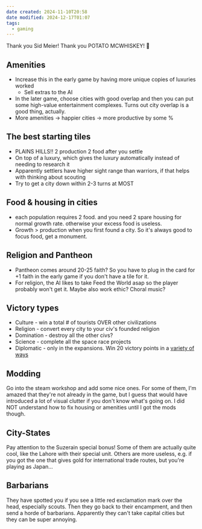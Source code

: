 ```yaml
---
date created: 2024-11-10T20:58
date modified: 2024-12-17T01:07
tags:
  - gaming
---
```


Thank you Sid Meier! Thank you POTATO MCWHISKEY! 🥔

## Amenities
- Increase this in the early game by having more unique copies of luxuries worked
	- Sell extras to the AI
- In the later game, choose cities with good overlap and then you can put some high-value entertainment complexes. Turns out city overlap is a good thing, actually. 
- More amenities -> happier cities -> more productive by some %

## The best starting tiles
- PLAINS HILLS!! 2 production 2 food after you settle
- On top of a luxury, which gives the luxury automatically instead of needing to research it
- Apparently settlers have higher sight range than warriors, if that helps with thinking about scouting
- Try to get a city down within 2-3 turns at MOST

## Food & housing in cities
- each population requires 2 food. and you need 2 spare housing for normal growth rate. otherwise your excess food is useless.
- Growth > production when you first found a city. So it's always good to focus food, get a monument.

## Religion and Pantheon
- Pantheon comes around 20-25 faith? So you have to plug in the card for +1 faith in the early game if you don't have a tile for it. 
- For religion, the AI likes to take Feed the World asap so the player probably won't get it. Maybe also work ethic? Choral music?

## Victory types
- Culture - win a total # of tourists OVER other civilizations
- Religion - convert every city to your civ's founded religion
- Domination - destroy all the other civs?
- Science - complete all the space race projects
- Diplomatic - only in the expansions. Win 20 victory points in a [variety of ways](https://civilization.fandom.com/wiki/Victory_(Civ6)#Diplomacy) 

## Modding

Go into the steam workshop and add some nice ones. For some of them, I'm amazed that they're not already in the game, but I guess that would have introduced a lot of visual clutter if you don't know what's going on. I did NOT understand how to fix housing or amenities until I got the mods though. 

## City-States

Pay attention to the Suzerain special bonus! Some of them are actually quite cool, like the Lahore with their special unit. Others are more useless, e.g. if you got the one that gives gold for international trade routes, but you're playing as Japan...

## Barbarians

They have spotted you if you see a little red exclamation mark over the head, especially scouts. Then they go back to their encampment, and then send a horde of barbarians. Apparently they can't take capital cities but they can be super annoying. 